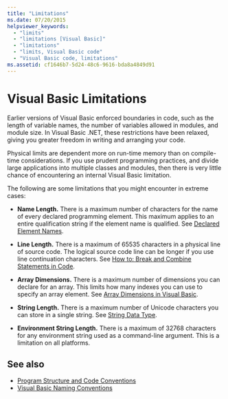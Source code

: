 ```yaml
---
title: "Limitations"
ms.date: 07/20/2015
helpviewer_keywords: 
  - "limits"
  - "limitations [Visual Basic]"
  - "limitations"
  - "limits, Visual Basic code"
  - "Visual Basic code, limitations"
ms.assetid: cf1646b7-5d24-48c6-9616-bda8a4849d91
---
```

# Visual Basic Limitations
Earlier versions of Visual Basic enforced boundaries in code, such as the length of variable names, the number of variables allowed in modules, and module size. In Visual Basic .NET, these restrictions have been relaxed, giving you greater freedom in writing and arranging your code.  
  
 Physical limits are dependent more on run-time memory than on compile-time considerations. If you use prudent programming practices, and divide large applications into multiple classes and modules, then there is very little chance of encountering an internal Visual Basic limitation.  
  
 The following are some limitations that you might encounter in extreme cases:  
  
- **Name Length.** There is a maximum number of characters for the name of every declared programming element. This maximum applies to an entire qualification string if the element name is qualified. See [Declared Element Names](../language-features/declared-elements/declared-element-names.md).  
  
- **Line Length.** There is a maximum of 65535 characters in a physical line of source code. The logical source code line can be longer if you use line continuation characters. See [How to: Break and Combine Statements in Code](how-to-break-and-combine-statements-in-code.md).  
  
- **Array Dimensions.** There is a maximum number of dimensions you can declare for an array. This limits how many indexes you can use to specify an array element. See [Array Dimensions in Visual Basic](../language-features/arrays/array-dimensions.md).  
  
- **String Length.** There is a maximum number of Unicode characters you can store in a single string. See [String Data Type](../../language-reference/data-types/string-data-type.md).  
  
- **Environment String Length.** There is a maximum of 32768 characters for any environment string used as a command-line argument. This is a limitation on all platforms.  
  
## See also

- [Program Structure and Code Conventions](program-structure-and-code-conventions.md)
- [Visual Basic Naming Conventions](naming-conventions.md)

